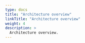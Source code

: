 ```yaml
---
type: docs
title: "Architecture overview"
linkTitle: "Architecture overview"
weight: 4
description: >
  Architecture overview.
---
```


